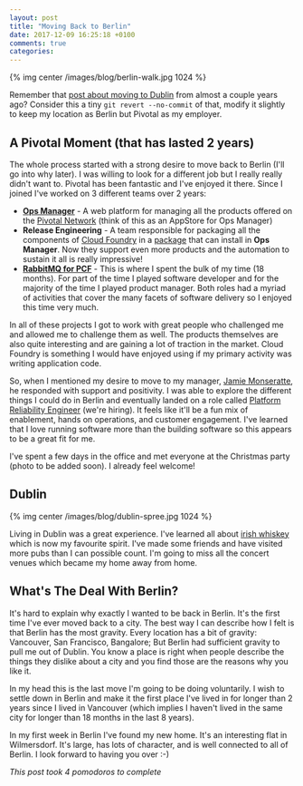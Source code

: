 ```yaml
---
layout: post
title: "Moving Back to Berlin"
date: 2017-12-09 16:25:18 +0100
comments: true
categories: 
---
```


{% img center /images/blog/berlin-walk.jpg 1024 %}

Remember that [post about moving to Dublin][moving-dublin] from almost a couple years ago? Consider this a tiny `git revert --no-commit` of that, modify it slightly to keep my location as Berlin but Pivotal as my employer.

[moving-dublin]: /joining-pivotal-cloud-foundry-and-moving-to-dublin/

## A Pivotal Moment (that has lasted 2 years)

The whole process started with a strong desire to move back to Berlin (I'll go into why later). I was willing to look for a different job but I really really didn't want to. Pivotal has been fantastic and I've enjoyed it there. Since I joined I've worked on 3 different teams over 2 years:

* **[Ops Manager][ops-manager]** - A web platform for managing all the products offered on the [Pivotal Network][pivnet] (think of this as an AppStore for Ops Manager)
* **Release Engineering** - A team responsible for packaging all the components of [Cloud Foundry][cloudfoundry] in a [package][ert] that can install in **Ops Manager**. Now they support even more products and the automation to sustain it all is really impressive!
* **[RabbitMQ for PCF][rabbitmq4pcf]** - This is where I spent the bulk of my time (18 months). For part of the time I played software developer and for the majority of the time I played product manager. Both roles had a myriad of activities that cover the many facets of software delivery so I enjoyed this time very much.

[ops-manager]: https://network.pivotal.io/products/ops-manager
[pivnet]: https://network.pivotal.io/
[rabbitmq4pcf]: https://network.pivotal.io/products/p-rabbitmq
[cloudfoundry]: https://www.cloudfoundry.org/
[ert]: https://network.pivotal.io/products/elastic-runtime

In all of these projects I got to work with great people who challenged me and allowed me to challenge them as well. The products themselves are also quite interesting and are gaining a lot of traction in the market. Cloud Foundry is something I would have enjoyed using if my primary activity was writing application code.

So, when I mentioned my desire to move to my manager, [Jamie Monseratte][jme],  he responded with support and positivity. I was able to explore the different things I could do in Berlin and eventually landed on a role called [Platform Reliability Engineer][pre] (we're hiring). It feels like it'll be a fun mix of enablement, hands on operations, and customer engagement. I've learned that I love running software more than the building software so this appears to be a great fit for me.

I've spent a few days in the office and met everyone at the Christmas party (photo to be added soon). I already feel welcome!

[jme]: https://twitter.com/jamiemonserrate
[pre]: https://boards.greenhouse.io/pivotalsoftware/jobs/877047#.WiwIP7Q-fdQ

## Dublin

{% img center /images/blog/dublin-spree.jpg 1024 %}

Living in Dublin was a great experience. I've learned all about [irish whiskey][irish-whiskey] which is now my favourite spirit. I've made some friends and have visited more pubs than I can possible count. I'm going to miss all the concert venues which became my home away from home.

[irish-whiskey]: /irish-whiskey-appreciation/

## What's The Deal With Berlin?

It's hard to explain why exactly I wanted to be back in Berlin. It's the first time I've ever moved back to a city. The best way I can describe how I felt is that Berlin has the most gravity. Every location has a bit of gravity: Vancouver, San Francisco, Bangalore; But Berlin had sufficient gravity to pull me out of Dublin. You know a place is right when people describe the things they dislike about a city and you find those are the reasons why you like it.

In my head this is the last move I'm going to be doing voluntarily. I wish to settle down in Berlin and make it the first place I've lived in for longer than 2 years since I lived in Vancouver (which implies I haven't lived in the same city for longer than 18 months in the last 8 years).

In my first week in Berlin I've found my new home. It's an interesting flat in Wilmersdorf. It's large, has lots of character, and is well connected to all of Berlin. I look forward to having you over :-)

*This post took 4 pomodoros to complete*




